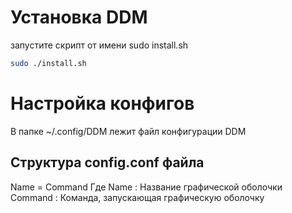 # Установка DDM
запустите скрипт от имени sudo install.sh
```sh
sudo ./install.sh
```

# Настройка конфигов
В папке ~/.config/DDM лежит файл конфигурации DDM
## Структура config.conf файла
Name = Command
Где Name    : Название графической оболочки
    Command : Команда, запускающая графическую оболочку 
